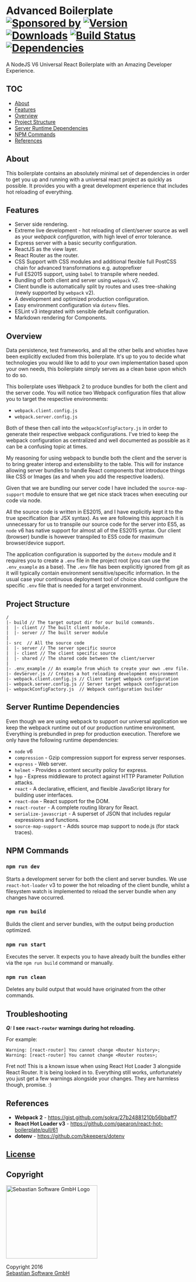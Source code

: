 # Advanced Boilerplate<br/>[![Sponsored by][sponsor-img]][sponsor] [![Version][npm-version-img]][npm] [![Downloads][npm-downloads-img]][npm] [![Build Status][ci-img]][ci] [![Dependencies][deps-img]][deps]

[sponsor-img]: https://img.shields.io/badge/Sponsored%20by-Sebastian%20Software-692446.svg
[sponsor]: https://www.sebastian-software.de
[ci-img]: https://travis-ci.org/sebastian-software/advanced-boilerplate.svg?branch=master
[ci]: https://travis-ci.org/sebastian-software/advanced-boilerplate
[deps]: https://david-dm.org/sebastian-software/advanced-boilerplate
[deps-img]: https://david-dm.org/sebastian-software/advanced-boilerplate.svg
[npm]: https://www.npmjs.com/package/advanced-boilerplate
[npm-downloads-img]: https://img.shields.io/npm/dm/advanced-boilerplate.svg
[npm-version-img]: https://img.shields.io/npm/v/advanced-boilerplate.svg

A NodeJS V6 Universal React Boilerplate with an Amazing Developer Experience.


## TOC

 - [About](https://github.com/sebastian-software/advanced-boilerplate#about)
 - [Features](https://github.com/sebastian-software/advanced-boilerplate#features)
 - [Overview](https://github.com/sebastian-software/advanced-boilerplate#overview)
 - [Project Structure](https://github.com/sebastian-software/advanced-boilerplate#project-structure)
 - [Server Runtime Dependencies](https://github.com/sebastian-software/advanced-boilerplate#server-runtime-dependencies)
 - [NPM Commands](https://github.com/sebastian-software/advanced-boilerplate#npm-script-commands)
 - [References](https://github.com/sebastian-software/advanced-boilerplate#references)


## About

This boilerplate contains an absolutely minimal set of dependencies in order to get you up and running with a universal react project as quickly as possible. It provides you with a great development experience that includes hot reloading of everything.



## Features

  - Server side rendering.
  - Extreme live development - hot reloading of client/server source as well as your _webpack configuration_, with high level of error tolerance.
  - Express server with a basic security configuration.
  - ReactJS as the view layer.
  - React Router as the router.
  - CSS Support with CSS modules and additional flexible full PostCSS chain for advanced transformations e.g. autoprefixer
  - Full ES2015 support, using `babel` to transpile where needed.
  - Bundling of both client and server using `webpack` v2.
  - Client bundle is automatically split by routes and uses tree-shaking (newly supported by `webpack` v2).
  - A development and optimized production configuration.
  - Easy environment configuration via `dotenv` files.
  - ESLint v3 integrated with sensible default configuration.
  - Markdown rendering for Components.


## Overview

Data persistence, test frameworks, and all the other bells and whistles have been explicitly excluded from this boilerplate. It's up to you to decide what technologies you would like to add to your own implementation based upon your own needs, this boilerplate simply serves as a clean base upon which to do so.

This boilerplate uses Webpack 2 to produce bundles for both the client and the
server code. You will notice two Webpack configuration files that allow you to target the respective environments:

   - `webpack.client.config.js`
   - `webpack.server.config.js`

Both of these then call into the `webpackConfigFactory.js` in order to generate their respective webpack configurations. I've tried to keep the webpack configuration as centralized and well documented as possible as it can be a confusing topic at times.

My reasoning for using webpack to bundle both the client and the server is to bring greater interop and extensibility to the table. This will for instance allowing server bundles to handle React components that introduce things like CSS or Images (as and when you add the respective loaders).

Given that we are bundling our server code I have included the `source-map-support` module to ensure that we get nice stack traces when executing our code via node.

All the source code is written in ES2015, and I have explicitly kept it to the true specification (bar JSX syntax). As we are following this approach it is unnecessary for us to transpile our source code for the server into ES5, as `node` v6 has native support for almost all of the ES2015 syntax. Our client (browser) bundle is however transpiled to ES5 code for maximum browser/device support.

The application configuration is supported by the `dotenv` module and it requires you to create a `.env` file in the project root (you can use the `.env_example` as a base). The `.env` file has been explicitly ignored from git as it will typically contain environment sensitive/specific information. In the usual case your continuous deployment tool of choice should configure the specific `.env` file that is needed for a target environment.



## Project Structure

```
/
|- build // The target output dir for our build commands.
|  |- client // The built client module.
|  |- server // The built server module
|
|- src  // All the source code
|  |- server // The server specific source
|  |- client // The client specific source
|  |- shared // The shared code between the client/server
|
|- .env_example // An example from which to create your own .env file.
|- devServer.js // Creates a hot reloading development environment
|- webpack.client.config.js // Client target webpack configuration
|- webpack.server.config.js // Server target webpack configuration
|- webpackConfigFactory.js  // Webpack configuration builder
```



## Server Runtime Dependencies

Even though we are using webpack to support our universal application we keep the webpack runtime out of our production runtime environment. Everything is prebundled in prep for production execution. Therefore we only have the following runtime dependencies:

  - `node` v6
  - `compression` - Gzip compression support for express server responses.
  - `express` - Web server.
  - `helmet` - Provides a content security policy for express.
  - `hpp` - Express middleware to protect against HTTP Parameter Pollution attacks.
  - `react` - A declarative, efficient, and flexible JavaScript library for building user interfaces.
  - `react-dom` - React support for the DOM.
  - `react-router` - A complete routing library for React.
  - `serialize-javascript` - A superset of JSON that includes regular expressions and functions.
  - `source-map-support` - Adds source map support to node.js (for stack traces).


## NPM Commands

### `npm run dev`

Starts a development server for both the client and server bundles. We use `react-hot-loader` v3 to power the hot reloading of the client bundle, whilst a filesystem watch is implemented to reload the server bundle when any changes have occurred.

### `npm run build`

Builds the client and server bundles, with the output being production optimized.

### `npm run start`

Executes the server. It expects you to have already built the bundles either via the `npm run build` command or manually.

### `npm run clean`

Deletes any build output that would have originated from the other commands.



## Troubleshooting

___Q:___ __I see `react-router` warnings during hot reloading.__

For example:

```
Warning: [react-router] You cannot change <Router history>;
Warning: [react-router] You cannot change <Router routes>;
```

Fret not! This is a known issue when using React Hot Loader 3 alongside React Router. It is being looked in to. Everything still works, unfortunately you just get a few warnings alongside your changes. They are harmless though, promise. :)



## References

  - __Webpack 2__ - https://gist.github.com/sokra/27b24881210b56bbaff7
  - __React Hot Loader v3__ - https://github.com/gaearon/react-hot-boilerplate/pull/61
  - __dotenv__ - https://github.com/bkeepers/dotenv


## [License](license)

## Copyright

<img src="https://raw.githubusercontent.com/sebastian-software/s15e-javascript/master/assets/sebastiansoftware.png" alt="Sebastian Software GmbH Logo" width="250" height="200"/>

Copyright 2016<br/>[Sebastian Software GmbH](http://www.sebastian-software.de)
